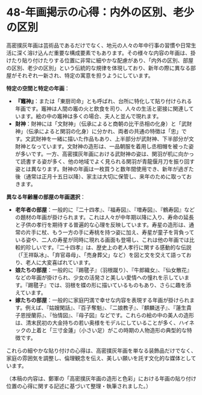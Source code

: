 
# 48-年画掲示の心得：内外の区別、老少の区別

高密撲灰年画は芸術品であるだけでなく、地元の人々の年中行事の習慣や日常生活に深く溶け込んだ重要な構成要素でもあります。その様々な内容の年画は、掛けたり貼り付けたりする位置に非常に細やかな配慮があり、「内外の区別、部屋の区別、老少の区別」という伝統的な規律を体現しており、新年の際に異なる部屋がそれぞれ一新され、特定の寓意を担うようにしています。

**特定の空間と特定の年画**：
*   **『竈神』**：または「東厨司命」とも呼ばれ、台所に特化して貼り付けられる年画です。竈神は人間の竈の火と飲食を司り、人々の生活と密接に関連しています。絵の中の竈神は多くの場合、夫人と並んで現れます。
*   **財神**：財神には「文財神」（伝承によると商朝の比干丞相の化身）と「武財神」（伝承によると関羽の化身）に分かれ、両者の共通の特徴は「忠」です。文武財神を一緒に描いた作品もあり、上半部分が武財神、下半部分が文財神となっています。文財神の造形は、一品朝服を着用し丞相帽を被った姿が多いです。一方、高密撲灰年画における武財神の姿は、関羽が机に向かって読書する姿が多く、他の地域でよく見られる関羽が青龍偃月刀を振り回す姿とは異なります。財神の年画は一枚買うと数年間使用でき、新年が過ぎた後（通常は正月十五日以降）、家主は大切に保管し、来年のために取っておきます。

**異なる年齢層の部屋の年画選択**：
*   **老年者の部屋**：一般的に『二十四孝』、『福寿図』、『増寿図』、『鶴寿図』などの題材の年画が掛けられます。これは人々が中年期以降に入り、寿命の延長と子供の孝行を期待する普遍的な心理を反映しています。寿星の造形は、通常の片手に杖、もう一方の手に寿桃を持つ姿に加え、寿星が童子を背負っている姿や、二人の寿星が同時に現れる画面も登場し、これは他の年画では比較的珍しいです。『二十四孝』は、歴史上の老人孝行に関する感動的な伝説（「王祥臥冰」、「弃官尋母」、「売身葬父」など）を図と文を交えて語っており、老人に大変喜ばれています。
*   **娘たちの部屋**：一般的に『踢毽子』（羽根蹴り）、『牛郎織女』、『仙女散花』などの年画が掛けられ、少女の活発さと美しい愛情への憧れを示しています。『踢毽子』では、羽根を蝶の形に描いているものもあり、さらに趣を添えています。
*   **嫁たちの部屋**：一般的に家庭円満で幸せな内容を表現する年画が掛けられます。例えば、『姑嫂閑話』、『百子奪魁』、『二娘教子』、『麒麟送子』、『蓮生貴子恩授蘭荪』、『怡情図』、『母子図』などです。これらの絵の中の美人の造形は、清末民初の大金持ちの若い奥様をモデルにしていることが多く、ハイネックの上着と「三寸金蓮」（小さい足）がこの時期の人物造形の典型的な特徴です。

これらの細やかな貼り付けの心得は、高密撲灰年画を単なる装飾品だけでなく、家庭の雰囲気を調整し、倫理観念を伝え、美しい願いを託す文化的な媒体としています。

（本稿の内容は、鄭軍の「高密撲灰年画の造形と色彩」における年画の貼り付け位置の心得に関する記述に基づいて整理・執筆されました。）
